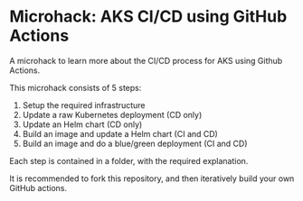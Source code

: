 # Microhack: AKS CI/CD using GitHub Actions
A microhack to learn more about the CI/CD process for AKS using Github Actions.

This microhack consists of 5 steps:
1. Setup the required infrastructure
2. Update a raw Kubernetes deployment (CD only)
3. Update an Helm chart (CD only)
4. Build an image and update a Helm chart (CI and CD)
5. Build an image and do a blue/green deployment (CI and CD)

Each step is contained in a folder, with the required explanation. 

It is recommended to fork this repository, and then iteratively build your own GitHub actions.
